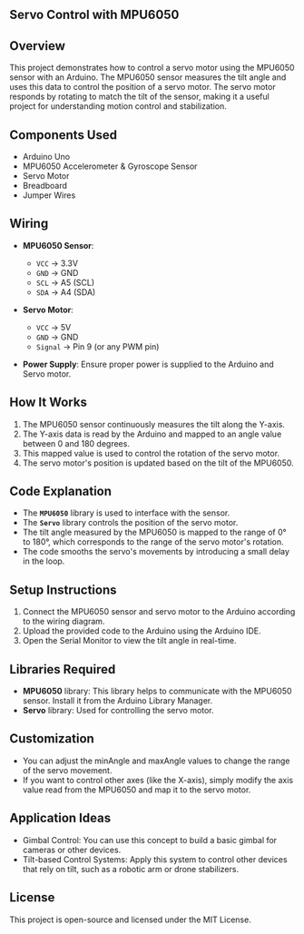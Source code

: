 ## Servo Control with MPU6050

## Overview

This project demonstrates how to control a servo motor using the MPU6050 sensor with an Arduino. The MPU6050 sensor measures the tilt angle and uses this data to control the position of a servo motor. The servo motor responds by rotating to match the tilt of the sensor, making it a useful project for understanding motion control and stabilization.

## Components Used
- Arduino Uno
- MPU6050 Accelerometer & Gyroscope Sensor
- Servo Motor
- Breadboard
- Jumper Wires
  
## Wiring

- **MPU6050 Sensor**: 
  - `VCC` -> 3.3V
  - `GND` -> GND
  - `SCL` -> A5 (SCL)
  - `SDA` -> A4 (SDA)

- **Servo Motor**:
  - `VCC` -> 5V
  - `GND` -> GND
  - `Signal` -> Pin 9 (or any PWM pin)

- **Power Supply**: Ensure proper power is supplied to the Arduino and Servo motor.

## How It Works

1. The MPU6050 sensor continuously measures the tilt along the Y-axis.
2. The Y-axis data is read by the Arduino and mapped to an angle value between 0 and 180 degrees.
3. This mapped value is used to control the rotation of the servo motor.
4. The servo motor's position is updated based on the tilt of the MPU6050.

## Code Explanation

- The **`MPU6050`** library is used to interface with the sensor.
- The **`Servo`** library controls the position of the servo motor.
- The tilt angle measured by the MPU6050 is mapped to the range of 0° to 180°, which corresponds to the range of the servo motor's rotation.
- The code smooths the servo's movements by introducing a small delay in the loop.

## Setup Instructions

1. Connect the MPU6050 sensor and servo motor to the Arduino according to the wiring diagram.
2. Upload the provided code to the Arduino using the Arduino IDE.
3. Open the Serial Monitor to view the tilt angle in real-time.

## Libraries Required

- **MPU6050** library: This library helps to communicate with the MPU6050 sensor. Install it from the Arduino Library Manager.
- **Servo** library: Used for controlling the servo motor.

## Customization

- You can adjust the minAngle and maxAngle values to change the range of the servo movement.
- If you want to control other axes (like the X-axis), simply modify the axis value read from the MPU6050 and map it to the servo motor.

## Application Ideas

- Gimbal Control: You can use this concept to build a basic gimbal for cameras or other devices.
- Tilt-based Control Systems: Apply this system to control other devices that rely on tilt, such as a robotic arm or drone stabilizers.

## License

This project is open-source and licensed under the MIT License.
